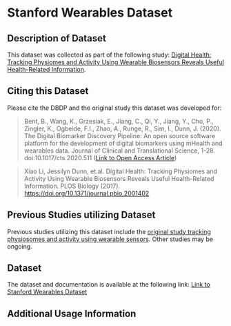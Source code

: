 # Stanford Wearables Dataset

## Description of Dataset
This dataset was collected as part of the following study: [Digital Health: Tracking Physiomes and Activity Using Wearable Biosensors Reveals Useful Health-Related Information](https://journals.plos.org/plosbiology/article?id=10.1371/journal.pbio.2001402).

## Citing this Dataset
Please cite the DBDP and the original study this dataset was developed for:

> Bent, B., Wang, K., Grzesiak, E., Jiang, C., Qi, Y., Jiang, Y., Cho, P., Zingler, K., Ogbeide, F.I., Zhao, A., Runge, R., Sim, I., Dunn, J. (2020). The Digital Biomarker      Discovery Pipeline: An open source software platform for the development of digital biomarkers using mHealth and wearables data. Journal of Clinical and Translational Science, 1-28. doi:10.1017/cts.2020.511 ([Link to Open Access Article](https://www.cambridge.org/core/journals/journal-of-clinical-and-translational-science/article/digital-biomarker-discovery-pipeline-an-open-source-software-platform-for-the-development-of-digital-biomarkers-using-mhealth-and-wearables-data/A6696CEF138247077B470F4800090E63))

> Xiao Li, Jessilyn Dunn, et.al. Digital Health: Tracking Physiomes and Activity Using Wearable Biosensors Reveals Useful Health-Related Information. PLOS Biology (2017). https://doi.org/10.1371/journal.pbio.2001402


## Previous Studies utilizing Dataset

Previous studies utilizing this dataset include the [original study tracking physiosomes and activity using wearable sensors](https://journals.plos.org/plosbiology/article?id=10.1371/journal.pbio.2001402). Other studies may be ongoing.


## Dataset 

The dataset and documentation is available at the following link: [Link to Stanford Wearables Dataset](http://ipop-data.stanford.edu/wearable_data/Stanford_Wearables_data.tar)

## Additional Usage Information
